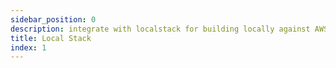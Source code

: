 ```yaml
---
sidebar_position: 0
description: integrate with localstack for building locally against AWS
title: Local Stack
index: 1
---
```


